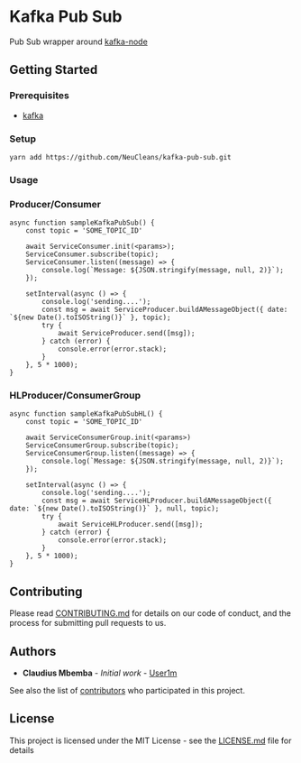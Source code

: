 # Kafka Pub Sub


Pub Sub wrapper around [kafka-node](https://github.com/SOHU-Co/kafka-node)

## Getting Started


### Prerequisites

* [kafka](https://github.com/NeuCleans/kafka-docker/tree/pub-sub)

### Setup

`yarn add https://github.com/NeuCleans/kafka-pub-sub.git`


### Usage

### Producer/Consumer

```
async function sampleKafkaPubSub() {
    const topic = 'SOME_TOPIC_ID'

    await ServiceConsumer.init(<params>);
    ServiceConsumer.subscribe(topic);
    ServiceConsumer.listen((message) => {
        console.log(`Message: ${JSON.stringify(message, null, 2)}`);
    });

    setInterval(async () => {
        console.log('sending....');
        const msg = await ServiceProducer.buildAMessageObject({ date: `${new Date().toISOString()}` }, topic);
        try {
            await ServiceProducer.send([msg]);
        } catch (error) {
            console.error(error.stack);
        }
    }, 5 * 1000);
}
```

### HLProducer/ConsumerGroup

```
async function sampleKafkaPubSubHL() {
    const topic = 'SOME_TOPIC_ID'

    await ServiceConsumerGroup.init(<params>)
    ServiceConsumerGroup.subscribe(topic);
    ServiceConsumerGroup.listen((message) => {
        console.log(`Message: ${JSON.stringify(message, null, 2)}`);
    });

    setInterval(async () => {
        console.log('sending....');
        const msg = await ServiceHLProducer.buildAMessageObject({ date: `${new Date().toISOString()}` }, null, topic);
        try {
            await ServiceHLProducer.send([msg]);
        } catch (error) {
            console.error(error.stack);
        }
    }, 5 * 1000);
}
```

## Contributing

Please read [CONTRIBUTING.md](https://gist.github.com/PurpleBooth/b24679402957c63ec426) for details on our code of conduct, and the process for submitting pull requests to us.


## Authors

* **Claudius Mbemba** - *Initial work* - [User1m](https://github.com/User1m)

See also the list of [contributors](https://github.com/NeuCleans/kafka-pub-sub/contributors) who participated in this project.

## License

This project is licensed under the MIT License - see the [LICENSE.md](LICENSE.md) file for details

